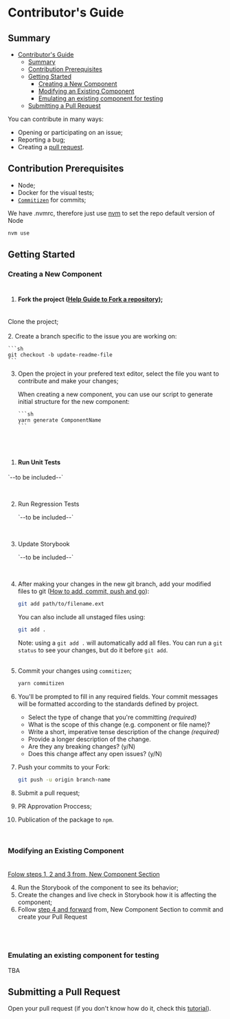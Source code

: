 # Contributor's Guide

## Summary

- [Contributor's Guide](#contributors-guide)
  - [Summary](#summary)
  - [Contribution Prerequisites](#contribution-prerequisites)
  - [Getting Started](#getting-started)
    - [Creating a New Component ](#creating-a-new-component-)
    - [Modifying an Existing Component ](#modifying-an-existing-component-)
    - [Emulating an existing component for testing](#emulating-an-existing-component-for-testing)
  - [Submitting a Pull Request](#submitting-a-pull-request)


You can contribute in many ways:
 - Opening or participating on an issue;
 - Reporting a bug;
 - Creating a [pull request](#submitting-a-pull-request).

## Contribution Prerequisites
- Node;
- Docker for the visual tests;
- [`Commitizen`](http://commitizen.github.io/cz-cli/) for commits;

We have .nvmrc, therefore just use [nvm](https://github.com/nvm-sh/nvm) to set the repo default version of Node
```sh
nvm use
```



## Getting Started
<a name="newComponent"></a>
### Creating a New Component <br><br>

1.  #### Fork the project ([Help Guide to Fork a repository](https://docs.github.com/en/get-started/quickstart/fork-a-repo));<br><br>
   Clone the project;<br><br>
2. Create a branch specific to the issue you are working on:


    ```sh
    git checkout -b update-readme-file
    ```
3.  Open the project in your prefered text editor, select the file you want to contribute and make your changes;

    When creating a new component, you can use our script to generate initial structure for the new component:

        ```sh
        yarn generate ComponentName
        ```
<br><br>

1.  #### Run Unit Tests<Br>
   <p>`--to be included--`</p><br>

2. Run Regression Tests<Br>

   <p>`--to be included--`</p><br>
3. Update Storybook <br>
      <p>`--to be included--`</p><br>
4.  After making your changes in the new git branch, add your modified files to git ([How to add, commit, push and go](http://readwrite.com/2013/10/02/github-for-beginners-part-2/)):

    ```sh
    git add path/to/filename.ext
    ```

    You can also include all unstaged files using:
    ```sh
    git add .
    ```

    Note: using a `git add .` will automatically add all files. You can run a `git status` to see your changes, but do it before `git add`.<br><br>

5.  Commit your changes using `commitizen`;
   
    ```sh
    yarn commitizen
    ```

6.  You'll be prompted to fill in any required fields. Your commit messages will be formatted according to the standards defined by project.
    
    - Select the type of change that you're committing *(required)*
    - What is the scope of this change (e.g. component or file name)?
    - Write a short, imperative tense description of the change *(required)*
    - Provide a longer description of the change.
    - Are they any breaking changes? (y/N)
    - Does this change affect any open issues? (y/N)

7.  Push your commits to your Fork:

    ```sh
    git push -u origin branch-name
    ```
8.  Submit a pull request;
9.  PR Approvation Proccess;
10. Publication of the package to `npm`.


<br>

### Modifying an Existing Component <br><br>

[Folow steps 1, 2 and 3 from, New Component Section](#fork-the-project-help-guide-to-fork-a-repository)

4. Run the Storybook of the component to see its behavior;
5. Create the changes and live check in Storybook how it is affecting the component;
6. Follow [step 4 and forward](#fork-the-project-help-guide-to-fork-a-repository) from, New Component Section to commit and create your Pull Request

<Br>  <br>

### Emulating an existing component for testing
TBA

## Submitting a Pull Request

Open your pull request (if you don't know how do it, check this [tutorial](https://docs.github.com/en/github/collaborating-with-pull-requests/proposing-changes-to-your-work-with-pull-requests/creating-a-pull-request)).


